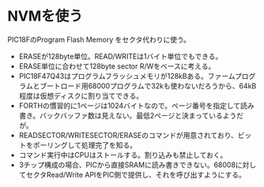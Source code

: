 # NVMを使う

PIC18FのProgram Flash Memory をセクタ代わりに使う。

* ERASEが128byte単位。READ/WRITEは1バイト単位でもできる。
* ERASE単位に合わせて128byte sector R/Wをベースに考える。
* PIC18F47Q43はプログラムフラッシュメモリが128kBある。ファームプログラムとブートロード用68000プログラムで32kも使わないだろうから、64kB程度は仮想ディスクに割り当てできる。
* FORTHの慣習的に1ページは1024バイトなので。ページ番号を指定して読み書き。バックバッファ数は見えない。最低2ページと決まっているようだが。
* READSECTOR/WRITESECTOR/ERASEのコマンドが用意されており、ビットをポーリングして処理完了を知る。
* コマンド実行中はCPUはストールする。割り込みも禁止しておく。
* 3チップ構成の場合、PICから直接SRAMに読み書きできない。68008に対してセクタRead/Write APIをPIC側で提供し、それを呼び出すようにする。
